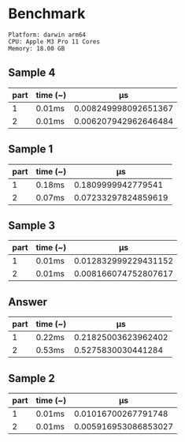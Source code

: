 # Benchmark

```
Platform: darwin arm64
CPU: Apple M3 Pro 11 Cores
Memory: 18.00 GB
```

## Sample 4

| part | time (~) | μs                   |
| ---- | -------- | -------------------- |
| 1    | 0.01ms   | 0.008249998092651367 |
| 2    | 0.01ms   | 0.006207942962646484 |

## Sample 1

| part | time (~) | μs                  |
| ---- | -------- | ------------------- |
| 1    | 0.18ms   | 0.1809999942779541  |
| 2    | 0.07ms   | 0.07233297824859619 |

## Sample 3

| part | time (~) | μs                   |
| ---- | -------- | -------------------- |
| 1    | 0.01ms   | 0.012832999229431152 |
| 2    | 0.01ms   | 0.008166074752807617 |

## Answer

| part | time (~) | μs                  |
| ---- | -------- | ------------------- |
| 1    | 0.22ms   | 0.21825003623962402 |
| 2    | 0.53ms   | 0.5275830030441284  |

## Sample 2

| part | time (~) | μs                   |
| ---- | -------- | -------------------- |
| 1    | 0.01ms   | 0.01016700267791748  |
| 2    | 0.01ms   | 0.005916953086853027 |
